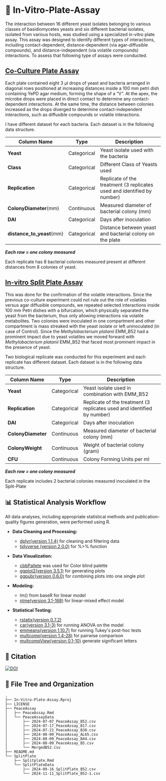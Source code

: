 # 🧫 In-Vitro-Plate-Assay
The interaction between 16 different yeast isolates belonging to various classes of basidiomycetes yeasts and six different bacterial isolates, isolated from various hosts, was studied using a specialized in-vitro plate assay. This assay was designed to identify different types of interactions, including contact-dependent, distance-dependent (via agar-diffusible compounds), and distance-independent (via volatile compounds) interactions. To assess that following type of assays were conducted.  

## [Co-Culture Plate Assay](PeaceAssay/PeaceAssay.Rmd)
Each plate contained eight 3 μl drops of yeast and bacteria arranged in diagonal rows positioned at increasing distances inside a 100 mm petri dish containing YePD agar medium, forming the shape of a “V”. At the apex, the microbe drops were placed in direct contact to determine any contact-dependent interactions. At the same time, the distance between colonies increased as the drops diverged to determine contact-independent interactions, such as diffusible compounds or volatile interactions. 

I have different dataset for each bacteria. Each dataset is in the following data structure.
 
|  Column Name               | Type        | Description                                                            |
|----------------------------|-------------|------------------------------------------------------------------------|
| **Yeast**                  | Categorical | Yeast isolate used with the bacteria                                   |
| **Class**                  | Categorical | Different Class of Yeasts used                                         |
| **Replication**            | Categorical | Replicate of the treatment (3 replicates used and identified by number)|
| **ColonyDiameter**(mm)     | Continuous  | Measured diameter of bacterial colony (mm)                             |
| **DAI**                    | Categorical | Days after inoculation                                                 |
| **distance_to_yeast**(mm)  | Categorical | Distance between yeast and bacterial colony on the plate               |

***Each row = one colony measured*** 

Each replicate has 8 bacterial colonies measured present at different distances from 8 colonies of yeast.


## [In-vitro Split Plate Assay](SplitPlate/Splitplate.Rmd)
This was done for the confirmation of the volatile interactions. Since the previous co-culture experiment could not rule out the role of volatiles versus agar diffusible compounds, we repeated selected interactions inside 100 mm Petri dishes with a bifurcation, which physically separated the yeast from the bacterium, thus only allowing interactions via volatile metabolites. Two colonies were inoculated in one compartment and other compartment is mass streaked with the yeast isolate or left uninoculated (in case of Control). Since the *Methylobacterium platanii* EMM_B52 had a prominent impact due to yeast volatiles we moved forward with *Methylobacterium platanii* EMM_B52 that faced most prominent impact in the presence of yeast.

Two biological replicate was conducted for this experiment and each replicate has different dataset. Each dataset is in the following data structure. 

| Column Name                 | Type        | Description                                                        |
|-----------------------------|-------------|--------------------------------------------------------------------|
| **Yeast**                   | Categorical | Yeast isolate used in combination with EMM_B52                     |
| **Replication**             | Categorical | Replicate of the treatment (3 replicates used and identified by number) |
| **DAI**                     | Categorical | Days after inoculation                                             |
| **ColonyDiameter**          | Continuous  | Measured diameter of bacterial colony (mm)                                  |
| **ColonyWeight**            | Continuous  | Weight of bacterial colony (gram)                                    |
| **CFU**                     | Continuous  | Colony Forming Units per ml                     |

***Each row = one colony measured***

Each replicate includes 2 bacterial colonies measured inoculated in the Split-Plate


## **📊 Statistical Analysis Workflow**
All data analyses, including appropriate statistical methods and publication-quality figures generation, were performed using R.

- **Data Cleaning and Processing:** 
    - [dplyr(version 1.1.4)](https://cran.r-project.org/web/packages/dplyr/index.html) for cleaning and filtering data
    - [tidyverse (version 2.0.0)](https://github.com/tidyverse/tidyverse/releases/tag/v2.0.0) for %>% function

- **Data Visualization:** 
  - [cbbPallete](https://ghurault.github.io/HuraultMisc/reference/cbbPalette.html) was used for Color blind palette
  - [ggplot2(version 3.5.1)](https://cloud.r-project.org/web/packages/ggplot2/index.html) for generating plots
  - [ggpubr(version 0.6.0)](https://cran.r-project.org/web/packages/ggpubr/index.html) for combining plots into one single plot

- **Modeling:** 
  - lm() from baseR for linear model
  - [nlme(version 3.1-168)](https://cran.r-project.org/web/packages/nlme/index.html) for linear-mixed effect model 

- **Statistical Testing:** 
  - [rstatix(version 0.7.2)](https://cran.r-project.org/web/packages/rstatix/index.html)
  - [car(version 3.1-3)](https://cran.r-project.org/web/packages/car/index.html) for running ANOVA on the model
  - [emmeans(version 1.10.7)](https://cran.r-project.org/web/packages/emmeans/index.html) for running Tukey's post-hoc tests
  - [multcomp(version 1.4-28)](https://cran.r-project.org/web/packages/multcomp/index.html) for pairwise comparison 
  - [multcompView(version 0.1-10)](https://cran.r-project.org/web/packages/multcompView/index.html) generate significant letters


## **📎 Citation**

[![DOI](https://zenodo.org/badge/923872561.svg)](https://doi.org/10.5281/zenodo.15258662)

## **📝 File Tree and Organization**

```
.
├── In-Vitro-Plate-Assay.Rproj
├── LICENSE
├── PeaceAssay
│   ├── PeaceAssay.Rmd
│   └── PeaceAssayData
│       ├── 2024-07-07_PeaceAssay_B52.csv
│       ├── 2024-07-17_PeaceAssay_B17.csv
│       ├── 2024-07-21_PeaceAssay_B30.csv
│       ├── 2024-08-09_PeaceAssay_AL65.csv
│       ├── 2024-08-09_PeaceAssay_B44.csv
│       ├── 2024-08-09_PeaceAssay_B5.csv
│       └── MergedB52.csv
├── README.md
└── SplitPlate
    ├── Splitplate.Rmd
    └── SplitPlateData
        ├── 2024-09-16_SplitPlate_B52.csv
        └── 2024-11-11_SplitPlate_B52-1.csv
```
